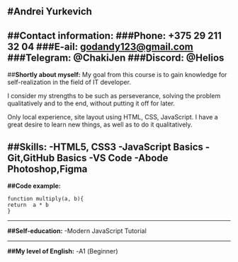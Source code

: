 #Andrei Yurkevich
---
**##Contact information:**
**###Phone:** +375 29 211 32 04
**###E-ail:** godandy123@gmail.com
**###Telegram:** @ChakiJen
**###Discord:** @Helios
---
##**Shortly about myself:**
My goal from this course is to gain knowledge for self-realization in the field of IT developer.

I consider my strengths to be such as perseverance, solving the problem qualitatively and to the end, without putting it off for later.

Only local experience, site layout using HTML, CSS, JavaScript. I have a great desire to learn new things, as well as to do it qualitatively.


**##Skills:**
-HTML5, CSS3
-JavaScript Basics
-Git,GitHub Basics
-VS Code
-Abode Photoshop,Figma
---

**##Code example:**
```
function multiply(a, b){
return  a * b
}
```
---

**##Self-education:**
-Modern JavaScript Tutorial

---

**##My level of English:**
-А1 (Beginner)






